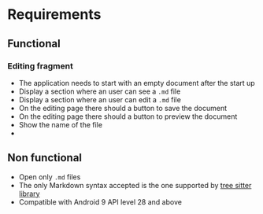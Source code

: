 # Requirements
## Functional
### Editing fragment
- The application needs to start with an empty document after the start up 
- Display a section where an user can see a `.md` file
- Display a section where an user can edit a `.md` file
- On the editing page there should a button to save the document
- On the editing page there should a button to preview the document
- Show the name of the file
- 
## Non functional
- Open only `.md` files
- The only Markdown syntax accepted is the one supported by [tree sitter library](https://github.com/MDeiml/tree-sitter-markdown)
- Compatible with Android 9 API level 28 and above